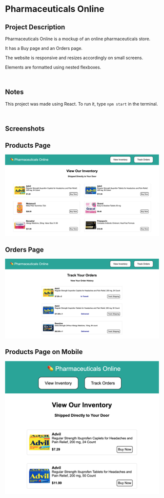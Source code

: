 # Pharmaceuticals Online

## Project Description

Pharmaceuticals Online is a mockup of an online pharmaceuticals store.

It has a Buy page and an Orders page.

The website is responsive and resizes accordingly on small screens.

Elements are formatted using nested flexboxes.

&nbsp;



## Notes

This project was made using React. To run it, type `npm start` in the terminal.

&nbsp;



## Screenshots

## Products Page

![Screenshot 1](https://raw.githubusercontent.com/michaelwangcode/pharmaceutical-website/master/src/screenshots/screenshot1.png)


## Orders Page

![Screenshot 2](https://raw.githubusercontent.com/michaelwangcode/pharmaceutical-website/master/src/screenshots/screenshot2.png)


## Products Page on Mobile

![Screenshot 3](https://github.com/michaelwangcode/pharmaceutical-website/blob/master/src/screenshots/screenshot3.png)

&nbsp;
